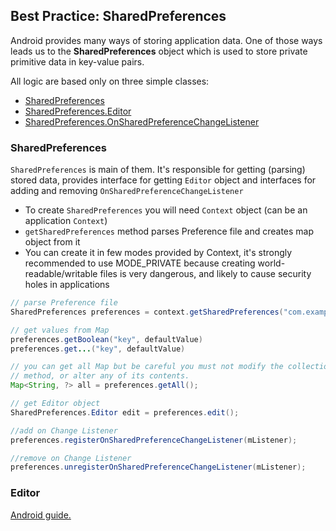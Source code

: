 ## Best Practice: SharedPreferences
Android provides many ways of storing application data. One of those ways leads us to the **SharedPreferences** object which is used to store private primitive data in key-value pairs.

All logic are based only on three simple classes:

- [SharedPreferences][1]
- [SharedPreferences.Editor][3]
- [SharedPreferences.OnSharedPreferenceChangeListener][4]

### SharedPreferences

`SharedPreferences` is main of them. It's responsible for getting (parsing) stored data, provides interface for getting `Editor` object and interfaces for adding and removing `OnSharedPreferenceChangeListener`

- To create `SharedPreferences` you will need `Context` object (can be an application `Context`)
- `getSharedPreferences` method parses Preference file and creates map object from it
- You can create it in few modes provided by Context, it's strongly recommended to use MODE_PRIVATE because creating world-readable/writable files is very dangerous, and likely to cause security holes in applications

```java
// parse Preference file
SharedPreferences preferences = context.getSharedPreferences("com.example.app", Context.MODE_PRIVATE);

// get values from Map
preferences.getBoolean("key", defaultValue)
preferences.get...("key", defaultValue)

// you can get all Map but be careful you must not modify the collection returned by this
// method, or alter any of its contents.
Map<String, ?> all = preferences.getAll();

// get Editor object
SharedPreferences.Editor edit = preferences.edit();

//add on Change Listener
preferences.registerOnSharedPreferenceChangeListener(mListener);

//remove on Change Listener
preferences.unregisterOnSharedPreferenceChangeListener(mListener);
```

### Editor
[Android guide.][2]


  [1]: http://developer.android.com/reference/android/content/SharedPreferences.html
  [2]: http://developer.android.com/guide/topics/data/data-storage.html#pref
  [3]: http://developer.android.com/reference/android/content/SharedPreferences.Editor.html
  [4]: http://developer.android.com/reference/android/content/SharedPreferences.OnSharedPreferenceChangeListener.html
